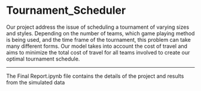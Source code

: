 # Tournament_Scheduler
Our project address the issue of scheduling a tournament of varying sizes and styles. Depending on the number of teams, which game playing method is being used, and the time frame of the tournament, this problem can take many different forms. Our model takes into account the cost of travel and aims to minimize the total cost of travel for all teams involved to create our optimal tournament schedule.

---

The Final Report.ipynb file contains the details of the project and results from the simulated data
